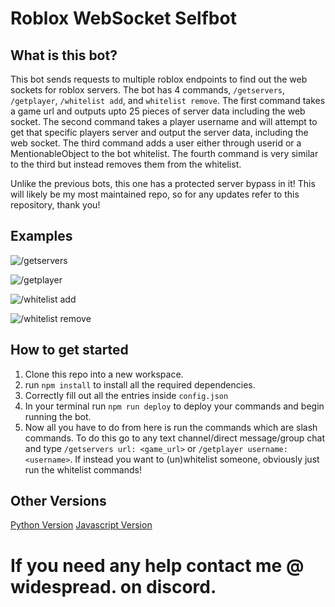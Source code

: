# Roblox WebSocket Selfbot

## What is this bot?
This bot sends requests to multiple roblox endpoints to find out the web sockets for roblox servers. The bot has 4 commands, `/getservers`, `/getplayer`, `/whitelist add`, and `whitelist remove`. The first command takes a game url and outputs upto 25 pieces of server data including the web socket. The second command takes a player username and will attempt to get that specific players server and output the server data, including the web socket. The third command adds a user either through userid or a MentionableObject to the bot whitelist. The fourth command is very similar to the third but instead removes them from the whitelist.

Unlike the previous bots, this one has a protected server bypass in it! This will likely be my most maintained repo, so for any updates refer to this repository, thank you!

## Examples
![/getservers](https://github.com/nwith6/Roblox-WebSocket-Selfbot/assets/79481053/029b66e6-43c9-459b-9636-098b19006571)


![/getplayer](https://github.com/nwith6/Roblox-WebSocket-Selfbot/assets/79481053/5d0044d9-ec2f-480a-9353-d2db5fe6ad60)


![/whitelist add](https://github.com/nwith6/Roblox-WebSocket-Selfbot/assets/79481053/39d0da61-5460-41ca-8009-23352189f881)


![/whitelist remove](https://github.com/nwith6/Roblox-WebSocket-Selfbot/assets/79481053/5c25c315-ba57-423c-bfae-f92ba10feb04)


## How to get started
1. Clone this repo into a new workspace.
2. run `npm install` to install all the required dependencies.
3. Correctly fill out all the entries inside `config.json`
4. In your terminal run `npm run deploy` to deploy your commands and begin running the bot.
5. Now all you have to do from here is run the commands which are slash commands. To do this go to any text channel/direct message/group chat and type `/getservers url: <game_url>` or `/getplayer username: <username>`. If instead you want to (un)whitelist someone, obviously just run the whitelist commands!

## Other Versions
[Python Version](https://github.com/nwith6/Python-Roblox-WebSocket-Bot)
[Javascript Version](https://github.com/nwith6/Roblox-WebSocket-Bot)

# If you need any help contact me @ widespread. on discord.
